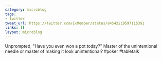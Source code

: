 ```yaml
---
category: microblog
tags:
- twitter
tweet_url: https://twitter.com/ExMember/status/94543219597115392
links: []
layout: microblog
---
```

Unprompted; "Have you even won a pot today?" Master of the unintentional needle or master of making it look unintentional? #poker #tabletalk
